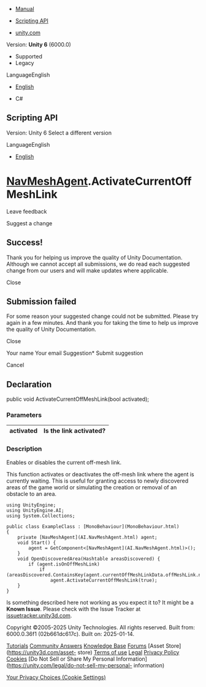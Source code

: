 [ ]()

  * [Manual](../Manual/index.html)
  * [Scripting API](../ScriptReference/index.html)

  * [unity.com](https://unity.com/)

Version: **Unity 6** (6000.0)

  * Supported
  * Legacy

LanguageEnglish

  * [English]()

  * C#

[ ](https://docs.unity3d.com)

## Scripting API

Version: Unity 6 Select a different version

LanguageEnglish

  * [English]()

#  [NavMeshAgent](AI.NavMeshAgent.html).ActivateCurrentOffMeshLink

Leave feedback

Suggest a change

## Success!

Thank you for helping us improve the quality of Unity Documentation. Although
we cannot accept all submissions, we do read each suggested change from our
users and will make updates where applicable.

Close

## Submission failed

For some reason your suggested change could not be submitted. Please <a>try
again</a> in a few minutes. And thank you for taking the time to help us
improve the quality of Unity Documentation.

Close

Your name Your email Suggestion* Submit suggestion

Cancel

[ ]()

## Declaration

public void ActivateCurrentOffMeshLink(bool activated);

### Parameters

activated | Is the link activated?  
---|---  
  
### Description

Enables or disables the current off-mesh link.

This function activates or deactivates the off-mesh link where the agent is
currently waiting. This is useful for granting access to newly discovered
areas of the game world or simulating the creation or removal of an obstacle
to an area.

    
    
    using UnityEngine;
    using UnityEngine.AI;
    using System.Collections;  
      
    public class ExampleClass : [MonoBehaviour](MonoBehaviour.html)
    {
        private [NavMeshAgent](AI.NavMeshAgent.html) agent;
        void Start() {
            agent = GetComponent<[NavMeshAgent](AI.NavMeshAgent.html)>();
        }
        void OpenDiscoveredArea(Hashtable areasDiscovered) {
            if (agent.isOnOffMeshLink)
                if (areasDiscovered.ContainsKey(agent.currentOffMeshLinkData.offMeshLink.name))
                    agent.ActivateCurrentOffMeshLink(true);
        }
    }
    

Is something described here not working as you expect it to? It might be a
**Known Issue**. Please check with the Issue Tracker at
[issuetracker.unity3d.com](https://issuetracker.unity3d.com).

Copyright ©2005-2025 Unity Technologies. All rights reserved. Built from:
6000.0.36f1 (02b661dc617c). Built on: 2025-01-14.

[Tutorials](https://unity3d.com/learn) [Community
Answers](https://answers.unity3d.com) [Knowledge
Base](https://support.unity3d.com/hc/en-us)
[Forums](https://forum.unity3d.com) [Asset Store](https://unity3d.com/asset-
store) [Terms of use](https://docs.unity3d.com/Manual/TermsOfUse.html)
[Legal](https://unity.com/legal) [Privacy
Policy](https://unity.com/legal/privacy-policy)
[Cookies](https://unity.com/legal/cookie-policy) [Do Not Sell or Share My
Personal Information](https://unity.com/legal/do-not-sell-my-personal-
information)

[Your Privacy Choices (Cookie Settings)](javascript:void\(0\);)

